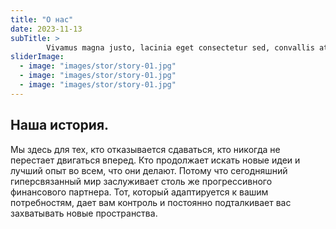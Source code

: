 ```yaml
---
title: "О нас"
date: 2023-11-13
subTitle: >
        Vivamus magna justo, lacinia eget consectetur sed, convallis at tellus. Vivamus magna justo, lacinia eget consectetur sed, convallis at tellus. Cras ultricies ligula sed magna dictum porta.
sliderImage:
  - image: "images/stor/story-01.jpg"
  - image: "images/stor/story-01.jpg"
  - image: "images/stor/story-01.jpg"
---
```

## Наша история.

Мы здесь для тех, кто отказывается сдаваться, кто никогда не перестает двигаться вперед. 
Кто продолжает искать новые идеи и лучший опыт во всем, что они делают. Потому что сегодняшний гиперсвязанный мир заслуживает столь же прогрессивного финансового партнера. Тот, который адаптируется к вашим потребностям, дает вам контроль и постоянно подталкивает вас захватывать новые пространства.